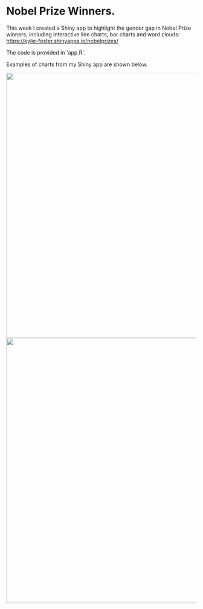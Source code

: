 # Nobel Prize Winners.

This week I created a Shiny app to highlight the gender gap in Nobel Prize winners, 
including interactive line charts, bar charts and word clouds: https://kylie-foster.shinyapps.io/nobelprizes/

The code is provided in 'app.R'.

Examples of charts from my Shiny app are shown below.

<img src="https://pbs.twimg.com/media/D6vuzG0VsAEBe5M.jpg" width="700"/>


<img src="https://pbs.twimg.com/media/D6vuzGyVUAALyqe.jpg" width="700"/>


